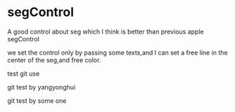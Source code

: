 # segControl
A good control about seg which I think is better than previous apple segControl

we set the control only by passing some texts,and I can  set a free line in the center of the seg,and free color.
 
test git use



git test by yangyonghui 


git test by some one 
